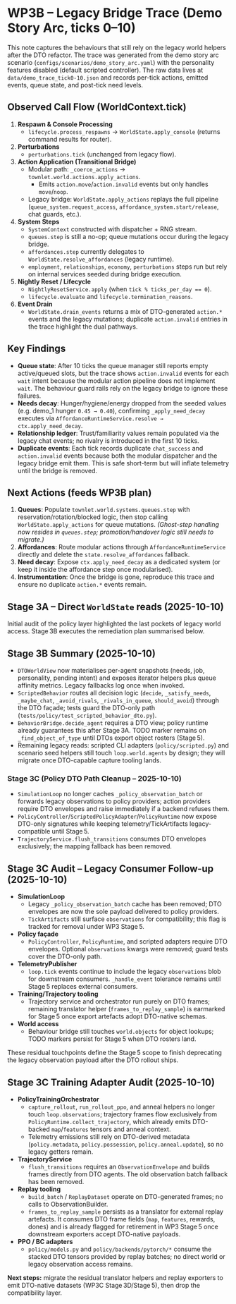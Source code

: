 # WP3B – Legacy Bridge Trace (Demo Story Arc, ticks 0–10)

This note captures the behaviours that still rely on the legacy world helpers after the DTO
refactor. The trace was generated from the demo story arc scenario (`configs/scenarios/demo_story_arc.yaml`)
with the personality features disabled (default scripted controller). The raw data lives at
`data/demo_trace_tick0-10.json` and records per-tick actions, emitted events, queue state, and
post-tick need levels.

## Observed Call Flow (WorldContext.tick)

1. **Respawn & Console Processing**
   - `lifecycle.process_respawns` → `WorldState.apply_console` (returns command results for router).
2. **Perturbations**
   - `perturbations.tick` (unchanged from legacy flow).
3. **Action Application (Transitional Bridge)**
   - Modular path: `_coerce_actions` → `townlet.world.actions.apply_actions`.
     - Emits `action.move`/`action.invalid` events but only handles `move`/`noop`.
   - Legacy bridge: `WorldState.apply_actions` replays the full pipeline
     (`queue_system.request_access`, `affordance_system.start/release`, chat guards, etc.).
4. **System Steps**
   - `SystemContext` constructed with dispatcher + RNG stream.
   - `queues.step` is still a no-op; queue mutations occur during the legacy bridge.
   - `affordances.step` currently delegates to `WorldState.resolve_affordances` (legacy runtime).
   - `employment`, `relationships`, `economy`, `perturbations` steps run but rely on internal
     services seeded during bridge execution.
5. **Nightly Reset / Lifecycle**
   - `NightlyResetService.apply` (when `tick % ticks_per_day == 0`).
   - `lifecycle.evaluate` and `lifecycle.termination_reasons`.
6. **Event Drain**
   - `WorldState.drain_events` returns a mix of DTO-generated `action.*` events and the legacy
     mutations; duplicate `action.invalid` entries in the trace highlight the dual pathways.

## Key Findings

- **Queue state**: After 10 ticks the queue manager still reports empty active/queued slots, but the
  trace shows `action.invalid` events for each `wait` intent because the modular action pipeline
  does not implement `wait`. The behaviour guard rails rely on the legacy bridge to ignore these
  failures.
- **Needs decay**: Hunger/hygiene/energy dropped from the seeded values (e.g. demo_1 hunger
  `0.45 → 0.40`), confirming `_apply_need_decay` executes via
  `AffordanceRuntimeService.resolve → ctx.apply_need_decay`.
- **Relationship ledger**: Trust/familiarity values remain populated via the legacy chat events; no
  rivalry is introduced in the first 10 ticks.
- **Duplicate events**: Each tick records duplicate `chat_success` and `action.invalid` events
  because both the modular dispatcher and the legacy bridge emit them. This is safe short-term but
  will inflate telemetry until the bridge is removed.

## Next Actions (feeds WP3B plan)

1. **Queues**: Populate `townlet.world.systems.queues.step` with reservation/rotation/blocked logic,
   then stop calling `WorldState.apply_actions` for queue mutations. *(Ghost-step handling now
   resides in `queues.step`; promotion/handover logic still needs to migrate.)*
2. **Affordances**: Route modular actions through `AffordanceRuntimeService` directly and delete the
   `state.resolve_affordances` fallback.
3. **Need decay**: Expose `ctx.apply_need_decay` as a dedicated system (or keep it inside the
   affordance step once modularised).
4. **Instrumentation**: Once the bridge is gone, reproduce this trace and ensure no duplicate
   `action.*` events remain.

## Stage 3A – Direct `WorldState` reads (2025-10-10)

Initial audit of the policy layer highlighted the last pockets of legacy world access.
Stage 3B executes the remediation plan summarised below.

## Stage 3B Summary (2025-10-10)

- `DTOWorldView` now materialises per-agent snapshots (needs, job, personality, pending intent) and
  exposes iterator helpers plus queue affinity metrics. Legacy fallbacks log once when invoked.
- `ScriptedBehavior` routes all decision logic (`decide`, `_satisfy_needs`, `_maybe_chat`,
  `_avoid_rivals`, `_rivals_in_queue`, `should_avoid`) through the DTO façade; tests guard the
  DTO-only path (`tests/policy/test_scripted_behavior_dto.py`).
- `BehaviorBridge.decide_agent` requires a DTO view; policy runtime already guarantees this after Stage 3A.
  TODO marker remains on `_find_object_of_type` until DTOs export object rosters (Stage 5).
- Remaining legacy reads: scripted CLI adapters (`policy/scripted.py`) and scenario seed helpers still
  touch `loop.world.agents` by design; they will migrate once DTO-capable capture tooling lands.

### Stage 3C (Policy DTO Path Cleanup – 2025-10-10)

- `SimulationLoop` no longer caches `_policy_observation_batch` or forwards legacy observations to
  policy providers; action providers require DTO envelopes and raise immediately if a backend refuses them.
- `PolicyController`/`ScriptedPolicyAdapter`/`PolicyRuntime` now expose DTO-only signatures while
  keeping telemetry/TickArtifacts legacy-compatible until Stage 5.
- `TrajectoryService.flush_transitions` consumes DTO envelopes exclusively; the mapping fallback has
  been removed.

## Stage 3C Audit – Legacy Consumer Follow-up (2025-10-10)

- **SimulationLoop**
  - Legacy `_policy_observation_batch` cache has been removed; DTO envelopes are now the sole
    payload delivered to policy providers.
  - `TickArtifacts` still surface `observations` for compatibility; this flag is tracked for removal
    under WP3 Stage 5.
- **Policy façade**
  - `PolicyController`, `PolicyRuntime`, and scripted adapters require DTO envelopes. Optional
    `observations` kwargs were removed; guard tests cover the DTO-only path.
- **TelemetryPublisher**
  - `loop.tick` events continue to include the legacy `observations` blob for downstream consumers.
    `_handle_event` tolerance remains until Stage 5 replaces external consumers.
- **Training/Trajectory tooling**
  - Trajectory service and orchestrator run purely on DTO frames; remaining translator helper
    (`frames_to_replay_sample`) is earmarked for Stage 5 once export artefacts adopt DTO-native
    schemas.
- **World access**
  - Behaviour bridge still touches `world.objects` for object lookups; TODO markers persist for
    Stage 5 when DTO rosters land.

These residual touchpoints define the Stage 5 scope to finish deprecating the legacy observation
payload after the DTO rollout ships.

## Stage 3C Training Adapter Audit (2025-10-10)

- **PolicyTrainingOrchestrator**
  - `capture_rollout`, `run_rollout_ppo`, and anneal helpers no longer touch `loop.observations`;
    trajectory frames flow exclusively from `PolicyRuntime.collect_trajectory`, which already emits
    DTO-backed `map`/`features` tensors and anneal context.
  - Telemetry emissions still rely on DTO-derived metadata (`policy.metadata`, `policy.possession`,
    `policy.anneal.update`), so no legacy getters remain.
- **TrajectoryService**
  - `flush_transitions` requires an `ObservationEnvelope` and builds frames directly from DTO agents.
    The old observation batch fallback has been removed.
- **Replay tooling**
  - `build_batch` / `ReplayDataset` operate on DTO-generated frames; no calls to ObservationBuilder.
  - `frames_to_replay_sample` persists as a translator for external replay artefacts. It consumes
    DTO frame fields (`map`, `features`, rewards, dones) and is already flagged for retirement in
    WP3 Stage 5 once downstream exporters accept DTO-native payloads.
- **PPO / BC adapters**
  - `policy/models.py` and `policy/backends/pytorch/*` consume the stacked DTO tensors provided by
    replay batches; no direct world or legacy observation access remains.

**Next steps:** migrate the residual translator helpers and replay exporters to emit DTO-native
datasets (WP3C Stage 3D/Stage 5), then drop the compatibility layer.
